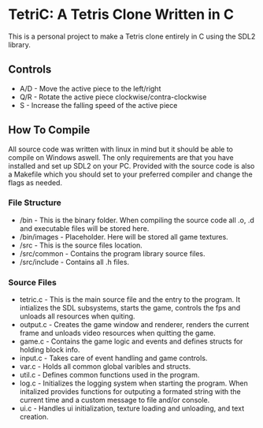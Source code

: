 # TetriC: A Tetris Clone Written in C

This is a personal project to make a Tetris clone entirely in C using the SDL2 library.

## Controls

- A/D - Move the active piece to the left/right
- Q/R - Rotate the active piece clockwise/contra-clockwise
- S - Increase the falling speed of the active piece 

## How To Compile

All source code was written with linux in mind but it should be able to compile on Windows aswell. The only requirements are that you have installed and set up SDL2 on your PC.
Provided with the source code is also a Makefile which you should set to your preferred compiler and change the flags as needed.

### File Structure

- /bin - This is the binary folder. When compiling the source code all .o, .d and executable files will be stored here.
- /bin/images - Placeholder. Here will be stored all game textures.
- /src - This is the source files location.
- /src/common - Contains the program library source files.
- /src/include - Contains all .h files.

### Source Files

- tetric.c - This is the main source file and the entry to the program. It intializes the SDL subsystems, starts the game, controls the fps and unloads all resources when quiting.
- output.c - Creates the game window and renderer, renders the current frame and unloads video resources when quitting the game.
- game.c - Contains the game logic and events and defines structs for holding block info.
- input.c - Takes care of event handling and game controls.
- var.c - Holds all common global varibles and structs.
- util.c - Defines common functions used in the program.
- log.c - Initializes the logging system when starting the program. When initalized provides functions for outputing a formated string with the current time and a custom message to file and/or console.
- ui.c - Handles ui initialization, texture loading and unloading, and text creation.
